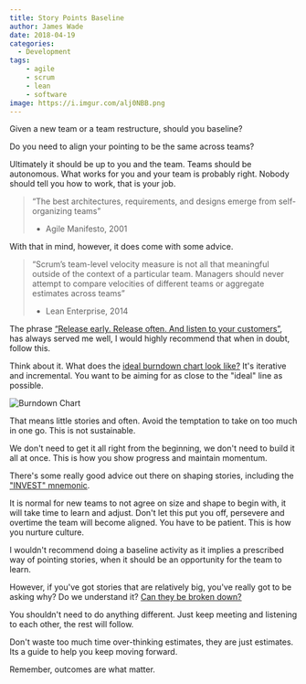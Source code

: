 ```yaml
---
title: Story Points Baseline
author: James Wade
date: 2018-04-19
categories:
  - Development
tags:
    - agile
    - scrum
    - lean
    - software
image: https://i.imgur.com/alj0NBB.png
---
```


Given a new team or a team restructure, should you baseline?

Do you need to align your pointing to be the same across teams?

<!--more-->

Ultimately it should be up to you and the team. Teams should be autonomous. What works for you and your team is probably right. Nobody should tell you how to work, that is your job.

> “The best architectures, requirements, and designs emerge from self-organizing teams”
> - Agile Manifesto, 2001

With that in mind, however, it does come with some advice.

> “Scrum’s team-level velocity measure is not all that meaningful outside of the context of a particular team. Managers should never attempt to compare velocities of different teams or aggregate estimates across teams”
> - Lean Enterprise, 2014

The phrase [“Release early. Release often. And listen to your customers”](https://en.wikipedia.org/wiki/Release_early,_release_often), has always served me well, I would highly recommend that when in doubt, follow this.

Think about it. What does the [ideal burndown chart look like?](https://dzone.com/articles/the-burndown-chart-reveals-many-secrets) It's iterative and incremental. You want to be aiming for as close to the "ideal" line as possible. 

![Burndown Chart](https://i.imgur.com/alj0NBB.png)

That means little stories and often. Avoid the temptation to take on too much in one go. This is not sustainable.

We don't need to get it all right from the beginning, we don't need to build it all at once. This is how you show progress and maintain momentum.

There's some really good advice out there on shaping stories, including the ["INVEST" mnemonic](https://xp123.com/articles/invest-in-good-stories-and-smart-tasks/).

It is normal for new teams to not agree on size and shape to begin with, it will take time to learn and adjust. Don't let this put you off, persevere and overtime the team will become aligned. You have to be patient. This is how you nurture culture.

I wouldn't recommend doing a baseline activity as it implies a prescribed way of pointing stories, when it should be an opportunity for the team to learn.

However, if you've got stories that are relatively big, you've really got to be asking why? Do we understand it? [Can they be broken down?](http://blogs.adobe.com/agile/2013/09/27/splitting-stories-into-small-vertical-slices/)

You shouldn't need to do anything different. Just keep meeting and listening to each other, the rest will follow.

Don't waste too much time over-thinking estimates, they are just estimates. Its a guide to help you keep moving forward.

Remember, outcomes are what matter.